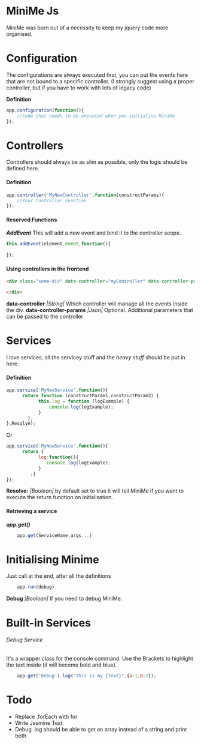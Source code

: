 # MiniMe Js

MiniMe was born out of a necessity to keep my jquery code more organised.


# Configuration
The configurations are always executed first, you can put the events here that are not bound to a specific controller.
(I strongly suggest using a proper controller, but if you have to work with lots of legacy code)

**Definition**
```javascript
app.configuration(function(){
    //Code that needs to be executed when you initialise MiniMe
});
```

# Controllers
Controllers should always be as slim as possible, only the logic should be defined here.

#### Definition
```javascript
app.controller('MyNewController',function(constructParams){
    //Your Controller Function
});
```

#### Reserved Functions

***AddEvent*** 
This will add a new event and bind it to the controller scope.

```javascript
this.addEvent(element,event,function(){
    
});
```

#### Using controllers in the frontend
```html
<div class="some-div" data-controller="myController" data-controller-params="{\"json\":true}">

</div>
```

**data-controller** *|String|* Which controller will manage all the events inside the div.
**data-controller-params** *|Json|*  Optional. Additional parameters that can be passed to the controller 



# Services
I love services, all the servicey stuff and the *heavy stuff* should be put in here.

#### Definition
```javascript
app.service('MyNewService',function(){
      return function (constructParam1,constructParam2) {
            this.log = function (logExample) {
                console.log(logExample);
            }
        };
},Resolve);

```
Or

```javascript
app.service('MyNewService',function(){
      return {
            log:function(){
               console.log(logExample);
            }
         ;}
});
```

**Resolve:** *|Boolean|* by default set to true it will tell MiniMe if you want to execute the return function on initialisation.

#### Retrieving a service
***app.get()***

```javascript
    app.get(ServiceName,args...)
```   

# Initialising Minime
Just call at the end, after all the definitions
```javascript
    app.run(debug)
```   

**Debug** *|Boolean|* If you need to debug MiniMe.


# Built-in Services

###### Debug Service
It's a wrapper class for the console command. Use the Brackets to highlight the text inside (it will become bold and blue).

```javascript
    app.get('Debug').log("This is my {Text}",{a:1,b:2});
```


# Todo
- Replace .forEach with for
- Write Jasmine Test
- Debug .log should be able to get an array instead of a string and print both